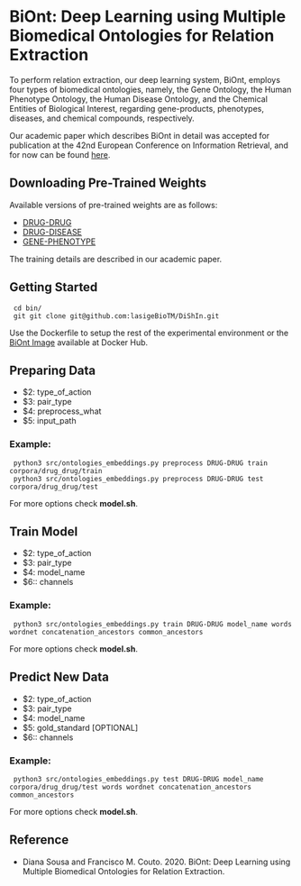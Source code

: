 # BiOnt: Deep Learning using Multiple Biomedical Ontologies for Relation Extraction

To perform relation extraction, our deep learning system, BiOnt, employs four types of biomedical ontologies, namely, the Gene Ontology, the Human Phenotype Ontology, the Human Disease Ontology, and the Chemical Entities of Biological Interest, regarding gene-products, phenotypes, diseases, and chemical compounds, respectively. 

Our academic paper which describes BiOnt in detail was accepted for publication at the 42nd European Conference on Information Retrieval, and for now can be found [here](https://arxiv.org/abs/2001.07139).

## Downloading Pre-Trained Weights

Available versions of pre-trained weights are as follows:

* [DRUG-DRUG](https://drive.google.com/open?id=1q-180Sz6YGngswxmbYsQjetnXxI0Shps)
* [DRUG-DISEASE](https://drive.google.com/open?id=1IhqmQ9UGCZ-0pOIRU8FXGGxJZJ2b13rk)
* [GENE-PHENOTYPE](https://drive.google.com/open?id=1-b9prbiEuMAuR3bRIkXo_vYknIleiv1c)

The training details are described in our academic paper.

## Getting Started

````
 cd bin/
 git git clone git@github.com:lasigeBioTM/DiShIn.git
````

Use the Dockerfile to setup the rest of the experimental environment or the [BiOnt Image](https://hub.docker.com/r/dpavot/biont) available at Docker Hub.
   
## Preparing Data

* $2: type_of_action
* $3: pair_type
* $4: preprocess_what
* $5: input_path

### Example:

````
 python3 src/ontologies_embeddings.py preprocess DRUG-DRUG train corpora/drug_drug/train
 python3 src/ontologies_embeddings.py preprocess DRUG-DRUG test corpora/drug_drug/test
````

For more options check **model.sh**.

## Train Model

* $2: type_of_action
* $3: pair_type
* $4: model_name
* $6:: channels

### Example:

````
 python3 src/ontologies_embeddings.py train DRUG-DRUG model_name words wordnet concatenation_ancestors common_ancestors
````

For more options check **model.sh**.

## Predict New Data

* $2: type_of_action
* $3: pair_type
* $4: model_name
* $5: gold_standard [OPTIONAL]
* $6:: channels

### Example:

````
 python3 src/ontologies_embeddings.py test DRUG-DRUG model_name corpora/drug_drug/test words wordnet concatenation_ancestors common_ancestors
````

For more options check **model.sh**.

## Reference

- Diana Sousa and Francisco M. Couto. 2020. BiOnt: Deep Learning using Multiple Biomedical Ontologies for Relation Extraction. 